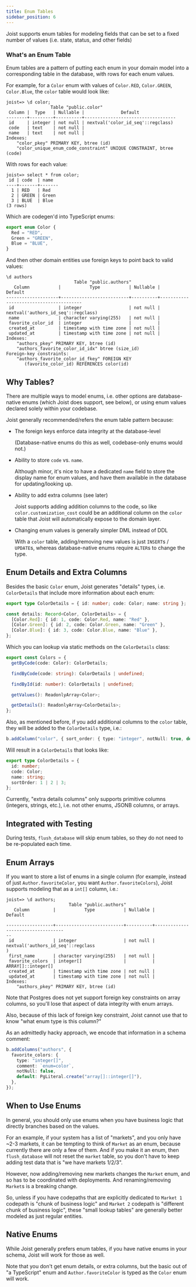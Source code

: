 ```yaml
---
title: Enum Tables
sidebar_position: 6
---
```


Joist supports enum tables for modeling fields that can be set to a fixed number of values (i.e. state, status, and other fields)

### What's an Enum Table

Enum tables are a pattern of putting each enum in your domain model into a corresponding table in the database, with rows for each enum values.

For example, for a `Color` enum with values of `Color.RED`, `Color.GREEN`, `Color.Blue`, the `color` table would look like:

```console
joist=> \d color;
                 Table "public.color"
 Column |  Type   | Nullable |              Default
--------+---------+----------+-----------------------------------
 id     | integer | not null | nextval('color_id_seq'::regclass)
 code   | text    | not null |
 name   | text    | not null |
Indexes:
    "color_pkey" PRIMARY KEY, btree (id)
    "color_unique_enum_code_constraint" UNIQUE CONSTRAINT, btree (code)
```

With rows for each value:

```console
joist=> select * from color;
 id | code  | name
----+-------+-------
  1 | RED   | Red
  2 | GREEN | Green
  3 | BLUE  | Blue
(3 rows)
```

Which are codegen'd into TypeScript enums:

```typescript
export enum Color {
  Red = "RED",
  Green = "GREEN",
  Blue = "BLUE",
}
```

And then other domain entities use foreign keys to point back to valid values:

```console
\d authors
                          Table "public.authors"
   Column           |           Type           | Nullable |                Default
--------------------+--------------------------+----------+----------------------------------------
 id                 | integer                  | not null | nextval('authors_id_seq'::regclass)
 name               | character varying(255)   | not null |
 favorite_color_id  | integer                  |          |
 created_at         | timestamp with time zone | not null |
 updated_at         | timestamp with time zone | not null |
Indexes:
    "authors_pkey" PRIMARY KEY, btree (id)
    "authors_favorite_color_id_idx" btree (size_id)
Foreign-key constraints:
    "authors_favorite_color_id_fkey" FOREIGN KEY
       (favorite_color_id) REFERENCES color(id)
```

## Why Tables?

There are multiple ways to model enums, i.e. other options are database-native enums (which Joist does support, see below), or using enum values declared solely within your codebase.

Joist generally recommended/refers the enum table pattern because:

- The foreign keys enforce data integrity at the database-level

  (Database-native enums do this as well, codebase-only enums would not.)

- Ability to store `code` vs. `name`.

  Although minor, it's nice to have a dedicated `name` field to store the display name for enum values, and have them available in the database for updating/looking up.

- Ability to add extra columns (see later)

  Joist supports adding addition columns to the code, so like `color.customization_cost` could be an additional column on the `color` table that Joist will automatically expose to the domain layer.

- Changing enum values is generally simpler DML instead of DDL

  With a `color` table, adding/removing new values is just `INSERT`s / `UPDATE`s, whereas database-native enums require `ALTER`s to change the type.

## Enum Details and Extra Columns

Besides the basic `Color` enum, Joist generates "details" types, i.e. `ColorDetails` that include more information about each enum:

```typescript
export type ColorDetails = { id: number; code: Color; name: string };

const details: Record<Color, ColorDetails> = {
  [Color.Red]: { id: 1, code: Color.Red, name: "Red" },
  [Color.Green]: { id: 2, code: Color.Green, name: "Green" },
  [Color.Blue]: { id: 3, code: Color.Blue, name: "Blue" },
};
```

Which you can lookup via static methods on the `ColorDetails` class:

```typescript
export const Colors = {
  getByCode(code: Color): ColorDetails;

  findByCode(code: string): ColorDetails | undefined;

  findById(id: number): ColorDetails | undefined;

  getValues(): ReadonlyArray<Color>;

  getDetails(): ReadonlyArray<ColorDetails>;
};
```

Also, as mentioned before, if you add additional columns to the `color` table, they will be added to the `ColorDetails` type, i.e.:

```typescript
b.addColumn("color", { sort_order: { type: "integer", notNull: true, default: 1 } });
```

Will result in a `ColorDetails` that looks like:

```typescript
export type ColorDetails = {
  id: number;
  code: Color;
  name: string;
  sortOrder: 1 | 2 | 3;
};
```

Currently, "extra details columns" only supports primitive columns (integers, strings, etc.), i.e. not other enums, JSONB columns, or arrays.

## Integrated with Testing

During tests, `flush_database` will skip enum tables, so they do not need to be re-populated each time.

## Enum Arrays

If you want to store a list of enums in a single column (for example, instead of just `Author.favoriteColor`, you want `Author.favoriteColors`), Joist supports modeling that as a `int[]` column, i.e.:

```console
joist=> \d authors;
                        Table "public.authors"
   Column         |           Type           | Nullable |               Default

------------------+--------------------------+----------+-----------------------------------
--
 id               | integer                  | not null | nextval('authors_id_seq'::regclass
)
 first_name       | character varying(255)   | not null |
 favorite_colors  | integer[]                |          | ARRAY[]::integer[]
 created_at       | timestamp with time zone | not null |
 updated_at       | timestamp with time zone | not null |
Indexes:
    "authors_pkey" PRIMARY KEY, btree (id)
```

Note that Postgres does not yet support foreign key constraints on array columns, so you'll lose that aspect of data integrity with enum arrays.

Also, because of this lack of foreign key constraint, Joist cannot use that to know "what enum type is this column?"

As an admittedly hacky approach, we encode that information in a schema comment:

```typescript
b.addColumns("authors", {
  favorite_colors: {
    type: "integer[]",
    comment: `enum=color`,
    notNull: false,
    default: PgLiteral.create("array[]::integer[]"),
  },
});
```

## When to Use Enums

In general, you should only use enums when you have business logic that directly branches based on the values.

For an example, if your system has a list of "markets", and you only have ~2-3 markets, it can be tempting to think of `Market` as an enum, because currently there are only a few of them. And if you make it an enum, then `flush_database` will not reset the `market` table, so you don't have to keep adding test data that is "we have markets 1/2/3".

However, now adding/removing new markets changes the `Market` enum, and so has to be coordinated with deployments. And renaming/removing `Market`s is a breaking change.

So, unless if you have codepaths that are explicitly dedicated to `Market 1` codepath is "chunk of business logic" and `Market 2` codepath is "different chunk of business logic", these "small lookup tables" are generally better modeled as just regular entities.

## Native Enums

While Joist generally prefers enum tables, if you have native enums in your schema, Joist will work for those as well.

Note that you don't get enum details, or extra columns, but the basic out of "a TypeScript" enum and `Author.favoriteColor` is typed as the `Color` enum will work.
